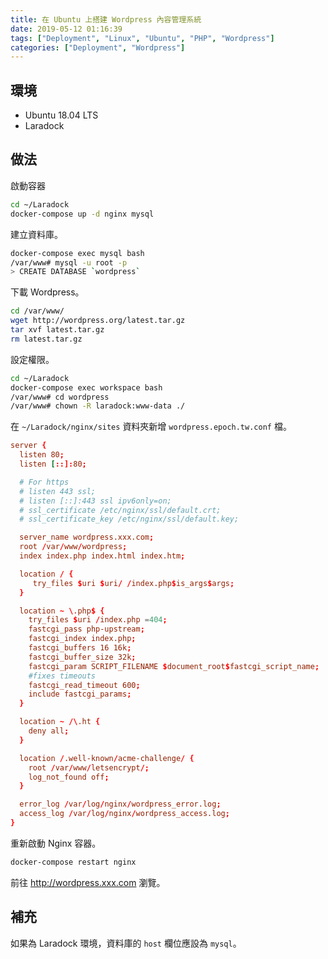 ```yaml
---
title: 在 Ubuntu 上搭建 Wordpress 內容管理系統
date: 2019-05-12 01:16:39
tags: ["Deployment", "Linux", "Ubuntu", "PHP", "Wordpress"]
categories: ["Deployment", "Wordpress"]
---
```


## 環境

- Ubuntu 18.04 LTS
- Laradock

## 做法

啟動容器

```bash
cd ~/Laradock
docker-compose up -d nginx mysql
```

建立資料庫。

```bash
docker-compose exec mysql bash
/var/www# mysql -u root -p
> CREATE DATABASE `wordpress`
```

下載 Wordpress。

```bash
cd /var/www/
wget http://wordpress.org/latest.tar.gz
tar xvf latest.tar.gz
rm latest.tar.gz
```

設定權限。

```bash
cd ~/Laradock
docker-compose exec workspace bash
/var/www# cd wordpress
/var/www# chown -R laradock:www-data ./
```

在 `~/Laradock/nginx/sites` 資料夾新增 `wordpress.epoch.tw.conf` 檔。

```conf
server {
  listen 80;
  listen [::]:80;

  # For https
  # listen 443 ssl;
  # listen [::]:443 ssl ipv6only=on;
  # ssl_certificate /etc/nginx/ssl/default.crt;
  # ssl_certificate_key /etc/nginx/ssl/default.key;

  server_name wordpress.xxx.com;
  root /var/www/wordpress;
  index index.php index.html index.htm;

  location / {
     try_files $uri $uri/ /index.php$is_args$args;
  }

  location ~ \.php$ {
    try_files $uri /index.php =404;
    fastcgi_pass php-upstream;
    fastcgi_index index.php;
    fastcgi_buffers 16 16k;
    fastcgi_buffer_size 32k;
    fastcgi_param SCRIPT_FILENAME $document_root$fastcgi_script_name;
    #fixes timeouts
    fastcgi_read_timeout 600;
    include fastcgi_params;
  }

  location ~ /\.ht {
    deny all;
  }

  location /.well-known/acme-challenge/ {
    root /var/www/letsencrypt/;
    log_not_found off;
  }

  error_log /var/log/nginx/wordpress_error.log;
  access_log /var/log/nginx/wordpress_access.log;
}
```

重新啟動 Nginx 容器。

```bash
docker-compose restart nginx
```

前往 <http://wordpress.xxx.com> 瀏覽。

## 補充

如果為 Laradock 環境，資料庫的 `host` 欄位應設為 `mysql`。
